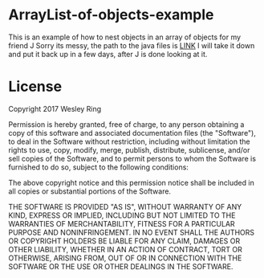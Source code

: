 # ArrayList-of-objects-example
This is an example of how to nest objects in an array of objects for my friend J
Sorry its messy, the path to the java files is [LINK](https://github.com/WesR/ArrayList-of-objects-example/tree/master/How%20to%20use%20an%20arraylist%20of%20objects/src/com/wesring/example) 
I will take it down and put it back up in a few days, after J is done looking at it.

# License
Copyright 2017 Wesley Ring

Permission is hereby granted, free of charge, to any person obtaining a copy of this software and associated documentation files (the "Software"), to deal in the Software without restriction, including without limitation the rights to use, copy, modify, merge, publish, distribute, sublicense, and/or sell copies of the Software, and to permit persons to whom the Software is furnished to do so, subject to the following conditions:

The above copyright notice and this permission notice shall be included in all copies or substantial portions of the Software.

THE SOFTWARE IS PROVIDED "AS IS", WITHOUT WARRANTY OF ANY KIND, EXPRESS OR IMPLIED, INCLUDING BUT NOT LIMITED TO THE WARRANTIES OF MERCHANTABILITY, FITNESS FOR A PARTICULAR PURPOSE AND NONINFRINGEMENT. IN NO EVENT SHALL THE AUTHORS OR COPYRIGHT HOLDERS BE LIABLE FOR ANY CLAIM, DAMAGES OR OTHER LIABILITY, WHETHER IN AN ACTION OF CONTRACT, TORT OR OTHERWISE, ARISING FROM, OUT OF OR IN CONNECTION WITH THE SOFTWARE OR THE USE OR OTHER DEALINGS IN THE SOFTWARE.
